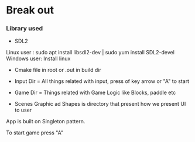 # Break out

### Library used

- SDL2

Linux user : sudo apt install libsdl2-dev | sudo yum install SDL2-devel
Windows user: Install linux

- Cmake file in root or .out in build dir

- Input Dir = All things related with input, press of key arrow or "A" to start
- Game Dir = Things related with Game Logic like Blocks, paddle etc
- Scenes Graphic ad Shapes is directory that present how we present UI to user

App is built on Singleton pattern.

To start game press "A"
